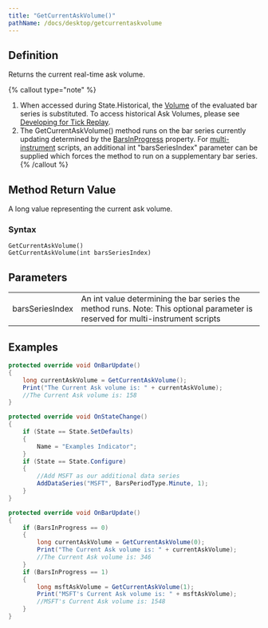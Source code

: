 ```yaml
---
title: "GetCurrentAskVolume()"
pathName: /docs/desktop/getcurrentaskvolume
---
```


## Definition

Returns the current real-time ask volume.

{% callout type="note" %}
1. When accessed during State.Historical, the [Volume](/docs/desktop/volume) of the evaluated bar series is substituted. To access historical Ask Volumes, please see [Developing for Tick Replay](/docs/desktop/developing_for__tick_replay).
2. The GetCurrentAskVolume() method runs on the bar series currently updating determined by the [BarsInProgress](/docs/desktop/barsinprogress) property. For [multi-instrument](/docs/desktop/multi-time_frame__instruments) scripts, an additional int "barsSeriesIndex" parameter can be supplied which forces the method to run on a supplementary bar series.
{% /callout %}

## Method Return Value

A long value representing the current ask volume.

### Syntax

```
GetCurrentAskVolume()
GetCurrentAskVolume(int barsSeriesIndex)
```

## Parameters

|  |  |
| --- | --- |
| barsSeriesIndex | An int value determining the bar series the method runs. Note: This optional parameter is reserved for multi-instrument scripts |

## Examples

```csharp
protected override void OnBarUpdate()
{
    long currentAskVolume = GetCurrentAskVolume();
    Print("The Current Ask volume is: " + currentAskVolume);
    //The Current Ask volume is: 158
}
```

```csharp
protected override void OnStateChange()
{
    if (State == State.SetDefaults)
    {
        Name = "Examples Indicator";
    }
    if (State == State.Configure)
    {
        //Add MSFT as our additional data series
        AddDataSeries("MSFT", BarsPeriodType.Minute, 1);
    }
}

protected override void OnBarUpdate()
{
    if (BarsInProgress == 0)
    {
        long currentAskVolume = GetCurrentAskVolume(0);
        Print("The Current Ask volume is: " + currentAskVolume);
        //The Current Ask volume is: 346
    }
    if (BarsInProgress == 1)
    {
        long msftAskVolume = GetCurrentAskVolume(1);
        Print("MSFT's Current Ask volume is: " + msftAskVolume);
        //MSFT's Current Ask volume is: 1548
    }
}
```

